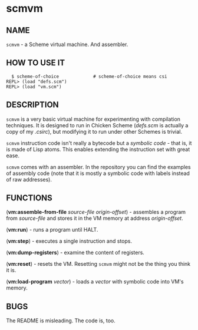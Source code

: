 # scmvm

## NAME

`scmvm` - a Scheme virtual machine. And assembler.

## HOW TO USE IT
```
  $ scheme-of-choice             # scheme-of-choice means csi
REPL> (load "defs.scm")
REPL> (load "vm.scm")
```
## DESCRIPTION

`scmvm` is a very basic virtual machine for experimenting with compilation techniques. It is designed to run in Chicken Scheme (*defs.scm* is actually a copy of my *.csirc*), but modifying it to run under other Schemes is trivial.

`scmvm` instruction code isn't really a bytecode but a *symbolic code* - that is, it is made of Lisp atoms. This enables extending the instruction set with great ease.

`scmvm` comes with an assembler. In the repository you can find the examples of assembly code (note that it is mostly a symbolic code with labels instead of raw addresses).

## FUNCTIONS

(**vm:assemble-from-file** *source-file* *origin-offset*) - assembles a program from *source-file* and stores it in the VM memory at address *origin-offset*.

(**vm:run**) - runs a program until HALT.

(**vm:step**) - executes a single instruction and stops.

(**vm:dump-registers**) - examine the content of registers.

(**vm:reset**) - resets the VM. Resetting `scmvm` might not be the thing you think it is.

(**vm:load-program** *vector*) - loads a *vector* with symbolic code into VM's memory.

## BUGS

The README is misleading. The code is, too.